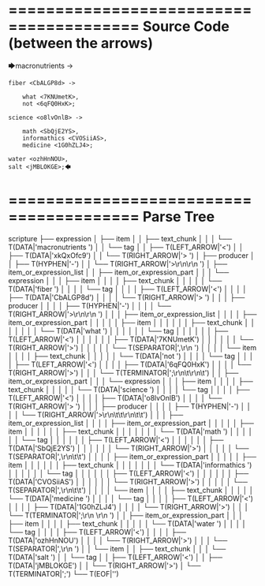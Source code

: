 ========================================
Source Code (between the arrows)
========================================

🡆macronutrients <xkQxOfc9> ->

    fiber <CbALGP8d> ->

        what <7KNUmetK>,
        not <6qFQ0HxK>;
	
	science <o8lvOnlB> ->
		
		math <SbQjE2YS>,
		informathics <CVOSiiAS>,
		medicine <1G0hZLJ4>;
    
    water <ozhHnNOU>,
    salt <jMBLOKGE>;🡄

========================================
Parse Tree
========================================

scripture
├── expression
│   ├── item
│   │   ├── text_chunk
│   │   │   └── T(DATA|'macronutrients ')
│   │   └── tag
│   │       ├── T(LEFT_ARROW|'<')
│   │       ├── T(DATA|'xkQxOfc9')
│   │       └── T(RIGHT_ARROW|'> ')
│   ├── producer
│   │   ├── T(HYPHEN|'-')
│   │   └── T(RIGHT_ARROW|'>\r\n\r\n    ')
│   ├── item_or_expression_list
│   │   ├── item_or_expression_part
│   │   │   └── expression
│   │   │       ├── item
│   │   │       │   ├── text_chunk
│   │   │       │   │   └── T(DATA|'fiber ')
│   │   │       │   └── tag
│   │   │       │       ├── T(LEFT_ARROW|'<')
│   │   │       │       ├── T(DATA|'CbALGP8d')
│   │   │       │       └── T(RIGHT_ARROW|'> ')
│   │   │       ├── producer
│   │   │       │   ├── T(HYPHEN|'-')
│   │   │       │   └── T(RIGHT_ARROW|'>\r\n\r\n        ')
│   │   │       ├── item_or_expression_list
│   │   │       │   ├── item_or_expression_part
│   │   │       │   │   ├── item
│   │   │       │   │   │   ├── text_chunk
│   │   │       │   │   │   │   └── T(DATA|'what ')
│   │   │       │   │   │   └── tag
│   │   │       │   │   │       ├── T(LEFT_ARROW|'<')
│   │   │       │   │   │       ├── T(DATA|'7KNUmetK')
│   │   │       │   │   │       └── T(RIGHT_ARROW|'>')
│   │   │       │   │   └── T(SEPARATOR|',\r\n        ')
│   │   │       │   └── item
│   │   │       │       ├── text_chunk
│   │   │       │       │   └── T(DATA|'not ')
│   │   │       │       └── tag
│   │   │       │           ├── T(LEFT_ARROW|'<')
│   │   │       │           ├── T(DATA|'6qFQ0HxK')
│   │   │       │           └── T(RIGHT_ARROW|'>')
│   │   │       └── T(TERMINATOR|';\r\n\t\r\n\t')
│   │   ├── item_or_expression_part
│   │   │   └── expression
│   │   │       ├── item
│   │   │       │   ├── text_chunk
│   │   │       │   │   └── T(DATA|'science ')
│   │   │       │   └── tag
│   │   │       │       ├── T(LEFT_ARROW|'<')
│   │   │       │       ├── T(DATA|'o8lvOnlB')
│   │   │       │       └── T(RIGHT_ARROW|'> ')
│   │   │       ├── producer
│   │   │       │   ├── T(HYPHEN|'-')
│   │   │       │   └── T(RIGHT_ARROW|'>\r\n\t\t\r\n\t\t')
│   │   │       ├── item_or_expression_list
│   │   │       │   ├── item_or_expression_part
│   │   │       │   │   ├── item
│   │   │       │   │   │   ├── text_chunk
│   │   │       │   │   │   │   └── T(DATA|'math ')
│   │   │       │   │   │   └── tag
│   │   │       │   │   │       ├── T(LEFT_ARROW|'<')
│   │   │       │   │   │       ├── T(DATA|'SbQjE2YS')
│   │   │       │   │   │       └── T(RIGHT_ARROW|'>')
│   │   │       │   │   └── T(SEPARATOR|',\r\n\t\t')
│   │   │       │   ├── item_or_expression_part
│   │   │       │   │   ├── item
│   │   │       │   │   │   ├── text_chunk
│   │   │       │   │   │   │   └── T(DATA|'informathics ')
│   │   │       │   │   │   └── tag
│   │   │       │   │   │       ├── T(LEFT_ARROW|'<')
│   │   │       │   │   │       ├── T(DATA|'CVOSiiAS')
│   │   │       │   │   │       └── T(RIGHT_ARROW|'>')
│   │   │       │   │   └── T(SEPARATOR|',\r\n\t\t')
│   │   │       │   └── item
│   │   │       │       ├── text_chunk
│   │   │       │       │   └── T(DATA|'medicine ')
│   │   │       │       └── tag
│   │   │       │           ├── T(LEFT_ARROW|'<')
│   │   │       │           ├── T(DATA|'1G0hZLJ4')
│   │   │       │           └── T(RIGHT_ARROW|'>')
│   │   │       └── T(TERMINATOR|';\r\n    \r\n    ')
│   │   ├── item_or_expression_part
│   │   │   ├── item
│   │   │   │   ├── text_chunk
│   │   │   │   │   └── T(DATA|'water ')
│   │   │   │   └── tag
│   │   │   │       ├── T(LEFT_ARROW|'<')
│   │   │   │       ├── T(DATA|'ozhHnNOU')
│   │   │   │       └── T(RIGHT_ARROW|'>')
│   │   │   └── T(SEPARATOR|',\r\n    ')
│   │   └── item
│   │       ├── text_chunk
│   │       │   └── T(DATA|'salt ')
│   │       └── tag
│   │           ├── T(LEFT_ARROW|'<')
│   │           ├── T(DATA|'jMBLOKGE')
│   │           └── T(RIGHT_ARROW|'>')
│   └── T(TERMINATOR|';')
└── T(EOF|'<EOF>')